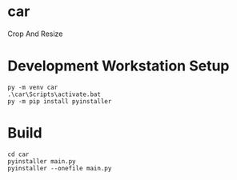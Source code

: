 # car
Crop And Resize

# Development Workstation Setup

```shell
py -m venv car
.\car\Scripts\activate.bat
py -m pip install pyinstaller
```

# Build
```shell
cd car
pyinstaller main.py
pyinstaller --onefile main.py
```
